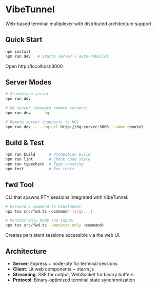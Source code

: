 # VibeTunnel

Web-based terminal multiplexer with distributed architecture support.

## Quick Start

```bash
npm install
npm run dev   # Starts server + auto-rebuilds
```

Open http://localhost:3000

## Server Modes

```bash
# Standalone server
npm run dev

# HQ server (manages remote servers)
npm run dev -- --hq

# Remote server (connects to HQ)
npm run dev -- --hq-url http://hq-server:3000 --name remote1
```

## Build & Test

```bash
npm run build      # Production build
npm run lint       # Check code style
npm run typecheck  # Type checking
npm test           # Run tests
```

## fwd Tool

CLI that spawns PTY sessions integrated with VibeTunnel:

```bash
# Forward a command to VibeTunnel
npx tsx src/fwd.ts <command> [args...]

# Monitor-only mode (no input)
npx tsx src/fwd.ts --monitor-only <command>
```

Creates persistent sessions accessible via the web UI.

## Architecture

- **Server**: Express + node-pty for terminal sessions
- **Client**: Lit web components + xterm.js 
- **Streaming**: SSE for output, WebSocket for binary buffers
- **Protocol**: Binary-optimized terminal state synchronization